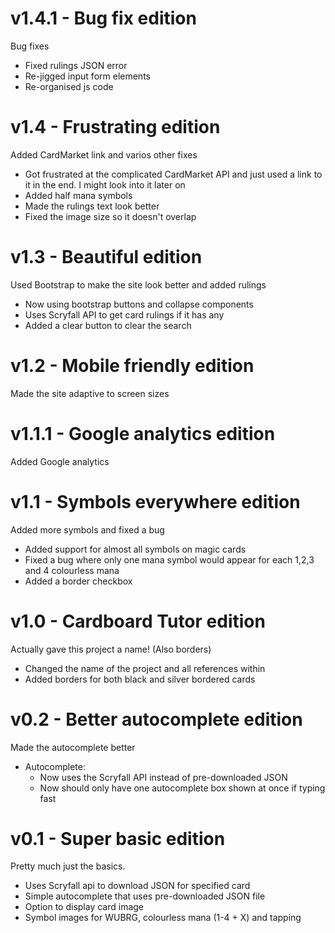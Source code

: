 # v1.4.1 - Bug fix edition
Bug fixes

* Fixed rulings JSON error
* Re-jigged input form elements
* Re-organised js code



# v1.4 - Frustrating edition
Added CardMarket link and varios other fixes

* Got frustrated at the complicated CardMarket API and just used a link to it in the end. I might look into it later on
* Added half mana symbols
* Made the rulings text look better
* Fixed the image size so it doesn't overlap



# v1.3 - Beautiful edition
Used Bootstrap to make the site look better and added rulings

* Now using bootstrap buttons and collapse components
* Uses Scryfall API to get card rulings if it has any
* Added a clear button to clear the search



# v1.2 - Mobile friendly edition
Made the site adaptive to screen sizes



# v1.1.1 - Google analytics edition
Added Google analytics



# v1.1 - Symbols everywhere edition
Added more symbols and fixed a bug

* Added support for almost all symbols on magic cards
* Fixed a bug where only one mana symbol would appear for each 1,2,3 and 4 colourless mana
* Added a border checkbox



# v1.0 - Cardboard Tutor edition
Actually gave this project a name! (Also borders)

* Changed the name of the project and all references within
* Added borders for both black and silver bordered cards




# v0.2 - Better autocomplete edition
Made the autocomplete better

* Autocomplete:
   * Now uses the Scryfall API instead of pre-downloaded JSON
   * Now should only have one autocomplete box shown at once if typing fast




# v0.1 - Super basic edition
Pretty much just the basics.

* Uses Scryfall api to download JSON for specified card
* Simple autocomplete that uses pre-downloaded JSON file
* Option to display card image
* Symbol images for WUBRG, colourless mana (1-4 + X) and tapping
